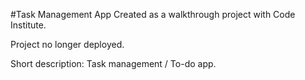 #Task Management App
Created as a walkthrough project with Code Institute.

Project no longer deployed.

Short description: Task management / To-do app.
